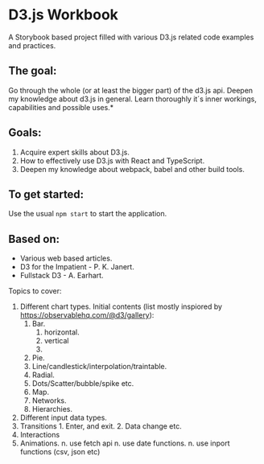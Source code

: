 # D3.js Workbook

A Storybook based project filled with various D3.js related code examples and practices.

## The goal:
  Go through the whole (or at least the bigger part) of the d3.js api. Deepen my knowledge about d3.js in general. Learn thoroughly it´s inner workings, capabilities and possible uses.*

## Goals:
  1. Acquire expert skills about D3.js.
  2. How to effectively use D3.js with React and TypeScript.
  3. Deepen my knowledge about webpack, babel and other build tools.

## To get started:
  Use the usual `npm start` to start the application.

## Based on:
  * Various web based articles.
  * D3 for the Impatient - P. K. Janert.
  * Fullstack D3 - A. Earhart.


Topics to cover:
  1. Different chart types.
  Initial contents (list mostly inspiored by https://observablehq.com/@d3/gallery):
      1. Bar.
          1. horizontal.
          2. vertical
          3.
      2. Pie.
      3. Line/candlestick/interpolation/traintable.
      4. Radial.
      5. Dots/Scatter/bubble/spike etc.
      6. Map.
      7. Networks.
      8. Hierarchies.
  2. Different input data types.
  3. Transitions
    1. Enter, and exit.
    2. Data change etc.
  4. Interactions
  5. Animations.
  n. use fetch api
  n. use date functions.
  n. use inport functions (csv, json etc)
